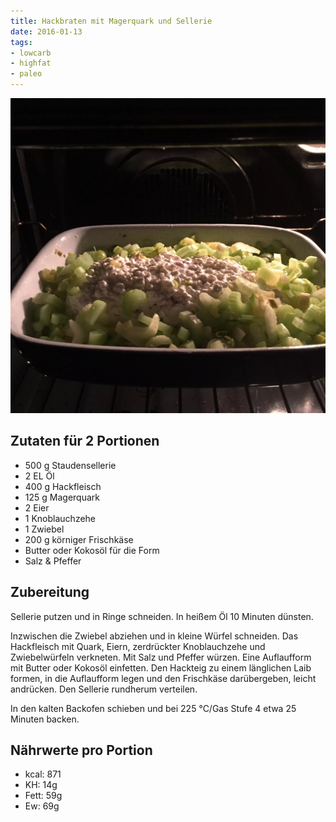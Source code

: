 ```yaml
---
title: Hackbraten mit Magerquark und Sellerie
date: 2016-01-13
tags:
- lowcarb
- highfat
- paleo
---
```


![](/img/hackbraten-mit-magerquark-und-sellerie.webp)

## Zutaten für 2 Portionen
- 500 g     Staudensellerie
- 2 EL      Öl
- 400 g     Hackfleisch
- 125 g     Magerquark
- 2         Eier
- 1         Knoblauchzehe
- 1         Zwiebel
- 200 g     körniger Frischkäse
- Butter oder Kokosöl für die Form
- Salz & Pfeffer

## Zubereitung
Sellerie putzen und in Ringe schneiden. In heißem Öl 10 Minuten dünsten.

Inzwischen die Zwiebel abziehen und in kleine Würfel schneiden. Das Hackfleisch mit Quark, Eiern, zerdrückter Knoblauchzehe und Zwiebelwürfeln verkneten. Mit Salz und Pfeffer würzen. Eine Auflaufform mit Butter oder Kokosöl einfetten. Den Hackteig zu einem länglichen Laib formen, in die Auflaufform legen und den Frischkäse darübergeben, leicht andrücken. Den Sellerie rundherum verteilen.

In den kalten Backofen schieben und bei 225 ℃/Gas Stufe 4 etwa 25 Minuten backen.

## Nährwerte pro Portion
- kcal: 871
- KH:    14g
- Fett:  59g
- Ew:    69g
